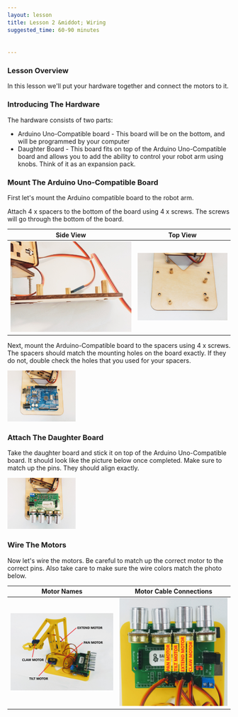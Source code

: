 ```yaml
---
layout: lesson
title: Lesson 2 &middot; Wiring
suggested_time: 60-90 minutes

      
---
```


### Lesson Overview

In this lesson we'll put your hardware together and connect the motors to it.

### Introducing The Hardware

The hardware consists of two parts: 

- Arduino Uno-Compatible board - This board will be on the bottom, and will be programmed by your computer
- Daughter Board - This board fits on top of the Arduino Uno-Compatible board and allows you to add the ability to control your robot arm using knobs.  Think of it as an expansion pack.

### Mount The Arduino Uno-Compatible Board

First let's mount the Arduino compatible board to the robot arm.

Attach 4 x spacers to the bottom of the board using 4 x screws.  The screws will go through the bottom of the board.

|                          Side View                           |                           Top View                           |
| :----------------------------------------------------------: | :----------------------------------------------------------: |
| <img src="1 (4).jpg" style="zoom:55%;" class="image center" /> | <img src="1 (3).jpg" style="zoom:40%;" class="image center" /> |

Next, mount the Arduino-Compatible board to the spacers using 4 x screws.  The spacers should match the mounting holes on the board exactly.  If they do not, double check the holes that you used for your spacers.

<img src="1 (2).jpg" style="zoom:15%;" class="image center" />

### Attach The Daughter Board

Take the daughter board and stick it on top of the Arduino Uno-Compatible board.  It should look like the picture below once completed.  Make sure to match up the pins.  They should align exactly.

<img src="1 (1).jpg" style="zoom:15%;" class="image center" />

### Wire The Motors

Now let's wire the motors.  Be careful to match up the correct motor to the correct pins.  Also take care to make sure the wire colors match the photo below.

|                         Motor Names                          |                   Motor Cable Connections                    |
| :----------------------------------------------------------: | :----------------------------------------------------------: |
| <img src="1_labeled.jpg" style="zoom:30%;" class="image center" /> | <img src="2_labeled.jpg" style="zoom:30%;" class="image center" /> |

